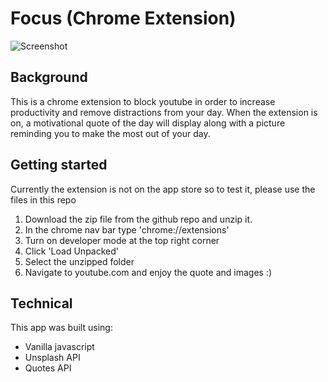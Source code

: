 # Focus (Chrome Extension)

![Screenshot](https://snag.gy/qjwmJF.jpg)

## Background

This is a chrome extension to block youtube in order to increase productivity and remove distractions from your day.
When the extension is on, a motivational quote of the day will display along with a picture reminding you to make the most out of your day.

## Getting started

Currently the extension is not on the app store so to test it, please use the files in this repo

1. Download the zip file from the github repo and unzip it. 
2. In the chrome nav bar type 'chrome://extensions'
3. Turn on developer mode at the top right corner
4. Click 'Load Unpacked'
5. Select the unzipped folder
6. Navigate to youtube.com and enjoy the quote and images :)

## Technical

This app was built using:

* Vanilla javascript
* Unsplash API
* Quotes API
